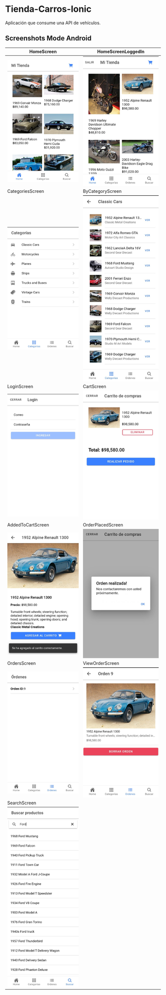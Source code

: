 # Tienda-Carros-Ionic
Aplicación que consume una API de vehículos.

## Screenshots Mode Android

| HomeScreen                          | HomeScreenLoggedIn                      |
|-------------------------------------|-----------------------------------------|
| ![](images/Home.jpg)                | ![](images/HomeLoggedIn.jpg)            |
| CategoriesScreen                    | ByCategoryScreen                        |
| ![](images/Categories.jpg)          | ![](images/ByCategory.jpg)              |
| LoginScreen                         | CartScreen                              |
| ![](images/Login.jpg)               | ![](images/Cart.jpg)                    |
| AddedToCartScreen                   | OrderPlacedScreen                       |
| ![](images/AddedToCart.jpg)         | ![](images/OrderPlaced.jpg)             |
| OrdersScreen                        | ViewOrderScreen                         |
| ![](images/Orders.jpg)              | ![](images/ViewOrder.jpg)               |
| SearchScreen                        |                                         |
| ![](images/Search.jpg)              |                                         |


